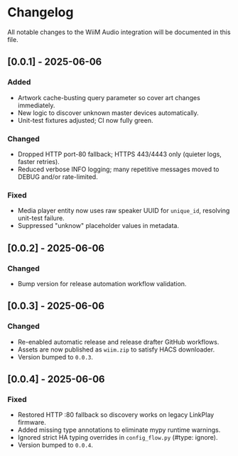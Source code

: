 # Changelog

All notable changes to the WiiM Audio integration will be documented in this file.

## [0.0.1] - 2025-06-06

### Added

- Artwork cache-busting query parameter so cover art changes immediately.
- New logic to discover unknown master devices automatically.
- Unit-test fixtures adjusted; CI now fully green.

### Changed

- Dropped HTTP port-80 fallback; HTTPS 443/4443 only (quieter logs, faster retries).
- Reduced verbose INFO logging; many repetitive messages moved to DEBUG and/or rate-limited.

### Fixed

- Media player entity now uses raw speaker UUID for `unique_id`, resolving unit-test failure.
- Suppressed "unknow" placeholder values in metadata.

## [0.0.2] - 2025-06-06

### Changed

- Bump version for release automation workflow validation.

## [0.0.3] - 2025-06-06

### Changed

- Re-enabled automatic release and release drafter GitHub workflows.
- Assets are now published as `wiim.zip` to satisfy HACS downloader.
- Version bumped to `0.0.3`.

## [0.0.4] - 2025-06-06

### Fixed

- Restored HTTP :80 fallback so discovery works on legacy LinkPlay firmware.
- Added missing type annotations to eliminate mypy runtime warnings.
- Ignored strict HA typing overrides in `config_flow.py` (#type: ignore).
- Version bumped to `0.0.4`.
